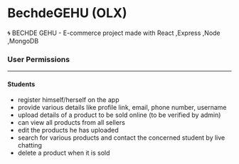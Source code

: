 # BechdeGEHU (OLX)
🌀 BECHDE GEHU - E-commerce project made with React ,Express ,Node ,MongoDB

### User Permissions
---

#### Students
* register himself/herself on the app
* provide various details like  profile link, email, phone number, username
* upload details of a product to be sold online (to be verified by admin)
* can view all products from all sellers
* edit the products he has uploaded
* search for various products and contact the concerned student by live chatting 
* delete a product when it is sold
